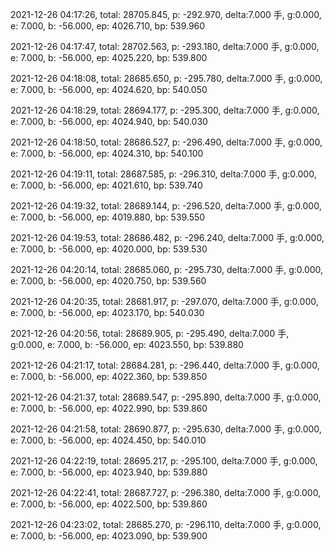 2021-12-26 04:17:26, total: 28705.845, p: -292.970, delta:7.000 手, g:0.000, e: 7.000, b: -56.000, ep: 4026.710, bp: 539.960

2021-12-26 04:17:47, total: 28702.563, p: -293.180, delta:7.000 手, g:0.000, e: 7.000, b: -56.000, ep: 4025.220, bp: 539.800

2021-12-26 04:18:08, total: 28685.650, p: -295.780, delta:7.000 手, g:0.000, e: 7.000, b: -56.000, ep: 4024.620, bp: 540.050

2021-12-26 04:18:29, total: 28694.177, p: -295.300, delta:7.000 手, g:0.000, e: 7.000, b: -56.000, ep: 4024.940, bp: 540.030

2021-12-26 04:18:50, total: 28686.527, p: -296.490, delta:7.000 手, g:0.000, e: 7.000, b: -56.000, ep: 4024.310, bp: 540.100

2021-12-26 04:19:11, total: 28687.585, p: -296.310, delta:7.000 手, g:0.000, e: 7.000, b: -56.000, ep: 4021.610, bp: 539.740

2021-12-26 04:19:32, total: 28689.144, p: -296.520, delta:7.000 手, g:0.000, e: 7.000, b: -56.000, ep: 4019.880, bp: 539.550

2021-12-26 04:19:53, total: 28686.482, p: -296.240, delta:7.000 手, g:0.000, e: 7.000, b: -56.000, ep: 4020.000, bp: 539.530

2021-12-26 04:20:14, total: 28685.060, p: -295.730, delta:7.000 手, g:0.000, e: 7.000, b: -56.000, ep: 4020.750, bp: 539.560

2021-12-26 04:20:35, total: 28681.917, p: -297.070, delta:7.000 手, g:0.000, e: 7.000, b: -56.000, ep: 4023.170, bp: 540.030

2021-12-26 04:20:56, total: 28689.905, p: -295.490, delta:7.000 手, g:0.000, e: 7.000, b: -56.000, ep: 4023.550, bp: 539.880

2021-12-26 04:21:17, total: 28684.281, p: -296.440, delta:7.000 手, g:0.000, e: 7.000, b: -56.000, ep: 4022.360, bp: 539.850

2021-12-26 04:21:37, total: 28689.547, p: -295.890, delta:7.000 手, g:0.000, e: 7.000, b: -56.000, ep: 4022.990, bp: 539.860

2021-12-26 04:21:58, total: 28690.877, p: -295.630, delta:7.000 手, g:0.000, e: 7.000, b: -56.000, ep: 4024.450, bp: 540.010

2021-12-26 04:22:19, total: 28695.217, p: -295.100, delta:7.000 手, g:0.000, e: 7.000, b: -56.000, ep: 4023.940, bp: 539.880

2021-12-26 04:22:41, total: 28687.727, p: -296.380, delta:7.000 手, g:0.000, e: 7.000, b: -56.000, ep: 4022.500, bp: 539.860

2021-12-26 04:23:02, total: 28685.270, p: -296.110, delta:7.000 手, g:0.000, e: 7.000, b: -56.000, ep: 4023.090, bp: 539.900